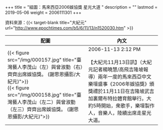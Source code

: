+++
title = "組圖：馬來西亞2006娛協獎 星光大道 "
description = ""
lastmod = 2019-05-06
weight = 2006111301
+++

資料來源：{{< target-blank title="大紀元" url="http://www.epochtimes.com/b5/6/11/13/n1520030.htm" >}}

配圖  | 內文 
--------------|-------
{{< figure src="/img/000157.jpg" title="臺灣藝人李茂山（左）與曾淑勤（右）齊齊出席娛協獎。 (謝思恩攝影/大紀元)">}}<br>{{< figure src="/img/000158.jpg" title="臺灣藝人李茂山（左二）與曾淑勤（左三）齊齊出席娛協獎。 (謝思恩攝影/大紀元)">}}|2006-11-13 2:12 PM<br><br>【大紀元11月13日訊】（大紀元記者楊曉慧/高飛吉隆坡報導）兩年一度的馬來西亞中文樂壇盛事《2006年娛協獎》頒獎禮於11月11日在吉隆坡武吉加裏爾布特拉體育館舉行。大約5時開始，衆歌手，樂壇製作人，音樂人，陸續出席走星光大道。
